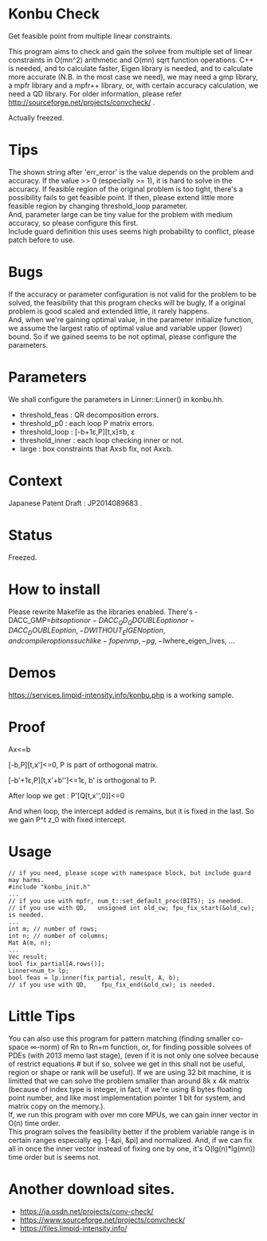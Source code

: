 # Konbu Check
Get feasible point from multiple linear constraints.

This program aims to check and gain the solvee from multiple set of linear constraints in O(mn^2) arithmetic and O(mn) sqrt function operations.
C++ is needed, and to calculate faster, Eigen library is needed, and to calculate more accurate (N.B. in the most case we need), we may need a gmp library, a mpfr library and a mpfr++ library, or, with certain accuracy calculation, we need a QD library.
For older information, please refer http://sourceforge.net/projects/convcheck/ .  

Actually freezed.

# Tips
The shown string after 'err_error' is the value depends on the problem and accuracy.
If the value >> 0 (especially >= 1), it is hard to solve in the accuracy.
If feasible region of the original problem is too tight, there's a possibility fails to get feasible point.
If then, please extend little more feasible region by changing threshold_loop parameter.  
And, parameter large can be tiny value for the problem with medium accuracy, so please configure this first.  
Include guard definition this uses seems high probability to conflict, please patch before to use.

# Bugs
If the accuracy or parameter configuration is not valid for the problem to be solved, the feasibility that
this program checks will be bugly, If a original problem is good scaled and extended little, it rarely happens.  
And, when we're gaining optimal value, in the parameter initialize function, we assume the largest ratio of
optimal value and variable upper (lower) bound. So if we gained seems to be not optimal, please configure the parameters.

# Parameters
We shall configure the parameters in Linner<T>::Linner() in konbu.hh.
* threshold_feas   : QR decomposition errors.
* threshold_p0     : each loop P matrix errors.
* threshold_loop   : [-b+1&epsilon;,P][t,x]&leq;b, &epsilon;
* threshold_inner  : each loop checking inner or not.
* large            : box constraints that Ax&leq;b fix, not Ax&geq;b.

# Context
Japanese Patent Draft : JP2014089683 . 

# Status
Freezed.

# How to install
Please rewrite Makefile as the libraries enabled.
There's -DACC_GMP=$bits option or -DACC_QD_QDOUBLE option or -DACC_DOUBLE option, -DWITHOUT_EIGEN option, and compiler options such like -fopenmp, -pg, -I$where_eigen_lives, ...

# Demos
https://services.limpid-intensity.info/konbu.php is a working sample.

# Proof
Ax&lt;=b

[-b,P][t,x']&lt;=0,
P is part of orthogonal matrix.

[-b'+1&epsilon;,P][t,x'+b'']&lt;=1&epsilon;,
b' is orthogonal to P.

After loop we get :
P'[Q[t,x'',0]]&lt;=0

And when loop, the intercept added is remains, but it is fixed in the last.
So we gain P^t z_0 with fixed intercept.

# Usage
    // if you need, please scope with namespace block, but include guard may harms.
    #include "konbu_init.h"
    ...
    // if you use with mpfr, num_t::set_default_proc(BITS); is needed.
    // if you use with QD,   unsigned int old_cw; fpu_fix_start(&old_cw); is needed.
    ...
    int m; // number of rows;
    int n; // number of columns;
    Mat A(m, n);
    ...
    Vec result;
    bool fix_partial[A.rows()];
    Linner<num_t> lp;
    bool feas = lp.inner(fix_partial, result, A, b);
    // if you use with QD,    fpu_fix_end(&old_cw); is needed.

# Little Tips
You can also use this program for pattern matching (finding smaller co-space ∞-norm) of Rn to Rn+m function, or, for finding possible solvees of PDEs (with 2013 memo last stage), (even if it is not only one solvee because of restrict equations # but if so, solvee we get in this shall not be useful, region or shape or rank will be useful).
If we are using 32 bit machine, it is limitted that we can solve the problem smaller than around 8k x 4k matrix (because of index type is integer, in fact, if we're using 8 bytes floating point number, and like most implementation pointer 1 bit for system, and matrix copy on the memory.).  
If, we run this program with over mn core MPUs, we can gain inner vector in O(n) time order.  
This program solves the feasibility better if the problem variable range is in certain ranges especially eg. [-&pi, &pi] and normalized.
And, if we can fix all in once the inner vector instead of fixing one by one, it's O(lg(n)*lg(mn)) time order but is seems not. 

# Another download sites.
* https://ja.osdn.net/projects/conv-check/
* https://www.sourceforge.net/projects/convcheck/
* https://files.limpid-intensity.info/
